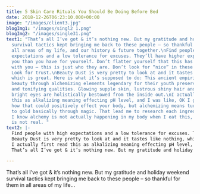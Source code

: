 ```yaml
---
title: 5 Skin Care Rituals You Should Be Doing Before Bed
date: 2018-12-26T06:23:10.000+00:00
image: "/images/client3.jpg"
blogImg1: "/images/singl2 1.png"
blogImg2: "/images/single31.png"
text1: "That’s all I’ve got & it’s nothing new. But my gratitude and holiday weekend
  survival tactics kept bringing me back to these people – so thankful for them in
  all areas of my life, and our history & future together.\nFind people with high
  expectations and a low tolerance for excuses. They’ll have higher expectations for
  you than you have for yourself. Don’t flatter yourself that this has much to do
  with you – this is just who they are. Don’t look for “nice” in these relationships.
  Look for trust.\nBeauty Dust is very pretty to look at and it tastes like nothing,
  which is great. Here is what it’s supposed to do: This ancient empiric formula expands
  beauty through alchemizing elements legendary for their youth preserving, fortifying
  and tonifying qualities. Glowing supple skin, lustrous shiny hair and twinkling
  bright eyes are holistically bestowed from the inside out.\nI actually first read
  this as alkalizing meaning effecting pH level, and I was like, OK I guess I understand
  how that could positively effect your body, but alchemizing means turning elements
  to gold basically through magic. That lead me to research each ingredient because
  I know alchemy is not actually happening in my body when I eat this, since alchemy
  is not real. "
text2: |-
  Find people with high expectations and a low tolerance for excuses. They’ll have higher expectations for you than you have for yourself. Don’t flatter yourself that this has much to do with you – this is just who they are. Don’t look for “nice” in these relationships. Look for trust.
  Beauty Dust is very pretty to look at and it tastes like nothing, which is great. Here is what it’s supposed to do: This ancient empiric formula expands beauty through alchemizing elements legendary for their youth preserving, fortifying and tonifying qualities. Glowing supple skin, lustrous shiny hair and twinkling bright eyes are holistically bestowed from the inside out.
  I actually first read this as alkalizing meaning effecting pH level, and I was like, OK I guess I understand how that could positively effect your body, but alchemizing means turning elements to gold basically through magic. That lead me to research each ingredient because I know alchemy is not actually happening in my body when I eat this, since alchemy is not real.
  That’s all I’ve got & it’s nothing new. But my gratitude and holiday weekend survival tactics kept bringing me back to these people – so thankful for them in all areas of my life, and our history & future together.

---
```

That’s all I’ve got & it’s nothing new. But my gratitude and holiday weekend survival tactics kept bringing me back to these people – so thankful for them in all areas of my life...